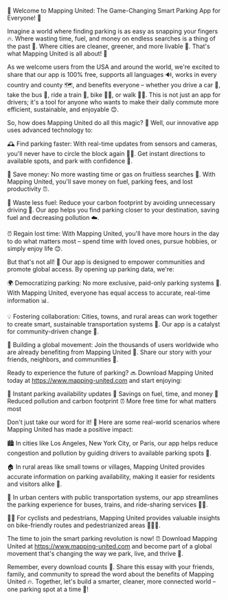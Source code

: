 🎉 Welcome to Mapping United: The Game-Changing Smart Parking App for Everyone! 🚀

Imagine a world where finding parking is as easy as snapping your fingers 🔥. Where wasting time, fuel, and money on endless searches is a thing of the past 💸. Where cities are cleaner, greener, and more livable 🌳. That's what Mapping United is all about! 🤩

As we welcome users from the USA and around the world, we're excited to share that our app is 100% free, supports all languages 🔊, works in every country and county 🗺️, and benefits everyone – whether you drive a car 🚗, take the bus 🚌, ride a train 🚂, bike 🚴‍♀️, or walk 🏃‍♂️. This is not just an app for drivers; it's a tool for anyone who wants to make their daily commute more efficient, sustainable, and enjoyable 😊.

So, how does Mapping United do all this magic? 🔮 Well, our innovative app uses advanced technology to:

🕰️ Find parking faster: With real-time updates from sensors and cameras, you'll never have to circle the block again 🙅‍♂️. Get instant directions to available spots, and park with confidence 💪.

💸 Save money: No more wasting time or gas on fruitless searches 🔴. With Mapping United, you'll save money on fuel, parking fees, and lost productivity ⏰.

🌟 Waste less fuel: Reduce your carbon footprint by avoiding unnecessary driving 🚗. Our app helps you find parking closer to your destination, saving fuel and decreasing pollution ☁️.

⏰ Regain lost time: With Mapping United, you'll have more hours in the day to do what matters most – spend time with loved ones, pursue hobbies, or simply enjoy life 😊.

But that's not all! 🎉 Our app is designed to empower communities and promote global access. By opening up parking data, we're:

🌍 Democratizing parking: No more exclusive, paid-only parking systems 🚫. With Mapping United, everyone has equal access to accurate, real-time information 📊.

💡 Fostering collaboration: Cities, towns, and rural areas can work together to create smart, sustainable transportation systems 🤝. Our app is a catalyst for community-driven change 💪.

🌟 Building a global movement: Join the thousands of users worldwide who are already benefiting from Mapping United 🎉. Share our story with your friends, neighbors, and communities 👫.

Ready to experience the future of parking? 🔜 Download Mapping United today at https://www.mapping-united.com and start enjoying:

🔴 Instant parking availability updates
💸 Savings on fuel, time, and money
🌟 Reduced pollution and carbon footprint
⏰ More free time for what matters most

Don't just take our word for it! 🤔 Here are some real-world scenarios where Mapping United has made a positive impact:

🏙️ In cities like Los Angeles, New York City, or Paris, our app helps reduce congestion and pollution by guiding drivers to available parking spots 🌆.

🏠 In rural areas like small towns or villages, Mapping United provides accurate information on parking availability, making it easier for residents and visitors alike 🌳.

🚂 In urban centers with public transportation systems, our app streamlines the parking experience for buses, trains, and ride-sharing services 🚌🚂.

🏃‍♀️ For cyclists and pedestrians, Mapping United provides valuable insights on bike-friendly routes and pedestrianized areas 🚴‍♂️🌳.

The time to join the smart parking revolution is now! ⏰ Download Mapping United at https://www.mapping-united.com and become part of a global movement that's changing the way we park, live, and thrive 🌟.

Remember, every download counts 💪. Share this essay with your friends, family, and community to spread the word about the benefits of Mapping United 🔥. Together, let's build a smarter, cleaner, more connected world – one parking spot at a time 🚀!